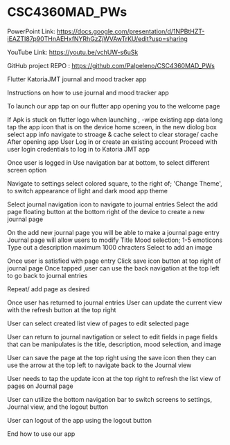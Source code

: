 # CSC4360MAD_PWs

PowerPoint Link: https://docs.google.com/presentation/d/1NPBtHZT-iEAZTI87p90THnAEHxfNYRhGzZjWVAwTrKU/edit?usp=sharing

YouTube Link: https://youtu.be/vchUW-s6uSk

GitHub project REPO : https://github.com/Palpeleno/CSC4360MAD_PWs

Flutter KatoriaJMT journal and mood tracker app

Instructions on how to use journal and mood tracker app

To launch our app tap on our flutter app opening you to the welcome page

If Apk is stuck on flutter logo when launching , -wipe existing app data long tap the app icon that is on the device home screen, in the new diolog box select app info navigate to stroage & cache select to clear storage/ cache
After opening app User Log in or create an existing account Proceed with user login credentials to log in to Katoria JMT app

Once user is logged in Use navigation bar at bottom, to select different screen option

Navigate to settings select colored square, to the right of; 'Change Theme', to switch appearance of light and dark mood app theme

Select journal navigation icon to navigate to journal entries Select the add page floating button at the bottom right of the device to create a new journal page

On the add new journal page you will be able to make a journal page entry Journal page will allow users to modify Title Mood selection; 1-5 emoticons Type out a description maximum 1000 chracters Select to add an image

Once user is satisfied with page entry Click save icon button at top right of journal page Once tapped ,user can use the back navigation at the top left to go back to journal entries

Repeat/ add page as desired

Once user has returned to journal entries User can update the current view with the refresh button at the top right

User can select created list view of pages to edit selected page

User can return to journal navtigation or select to edit fields in page fields that can be manipulates is the title, description, mood selection, and image

User can save the page at the top right using the save icon then they can use the arrow at the top left to navigate back to the Journal view

User needs to tap the update icon at the top right to refresh the list view of pages on Journal page

User can utilize the bottom navigation bar to switch screens to settings, Journal view, and the logout button

User can logout of the app using the logout button

End how to use our app
